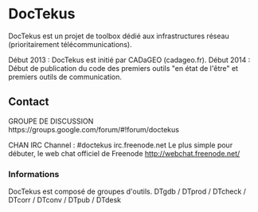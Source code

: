 <h1>DocTekus</h1>
DocTekus est un projet de toolbox dédié aux infrastructures réseau (prioritairement télécommunications). 

Début 2013 : DocTekus est initié par CADaGEO (cadageo.fr). 
Début 2014 : Début de publication du code des premiers outils "en état de l'être" et premiers outils de communication. 
 
<h2>Contact</h2>
GROUPE DE DISCUSSION
https://groups.google.com/forum/#!forum/doctekus

CHAN IRC
Channel : #doctekus
irc.freenode.net
Le plus simple pour débuter, le web chat officiel de Freenode
http://webchat.freenode.net/


<h3>Informations</h3>
DocTekus est composé de groupes d'outils. 
DTgdb / DTprod / DTcheck / DTcorr / DTconv / DTpub / DTdesk
